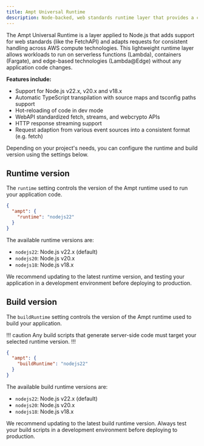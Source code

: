 ```yaml
---
title: Ampt Universal Runtime
description: Node-backed, web standards runtime layer that provides a consistent execution environment across serverless, containers, and edge-based technologies.
---
```


The Ampt Universal Runtime is a layer applied to Node.js that adds support for web standards (like the FetchAPI) and adapts requests for consistent handling across AWS compute technologies. This lightweight runtime layer allows workloads to run on serverless functions (Lambda), containers (Fargate), and edge-based technologies (Lambda@Edge) without any application code changes.

**Features include:**

- Support for Node.js v22.x, v20.x and v18.x
- Automatic TypeScript transpilation with source maps and tsconfig paths support
- Hot-reloading of code in dev mode
- WebAPI standardized fetch, streams, and webcrypto APIs
- HTTP response streaming support
- Request adaption from various event sources into a consistent format (e.g. fetch)

Depending on your project's needs, you can configure the runtime and build version using the settings below.

## Runtime version

The `runtime` setting controls the version of the Ampt runtime used to run your application code.

```json title=package.json, copy=false
{
  "ampt": {
    "runtime": "nodejs22"
  }
}
```

The available runtime versions are:

- `nodejs22`: Node.js v22.x (default)
- `nodejs20`: Node.js v20.x
- `nodejs18`: Node.js v18.x

We recommend updating to the latest runtime version, and testing your application in a development environment before deploying to production.

## Build version

The `buildRuntime` setting controls the version of the Ampt runtime used to build your application.

!!! caution
Any build scripts that generate server-side code must target your selected runtime version.
!!!

```json title=package.json, copy=false
{
  "ampt": {
    "buildRuntime": "nodejs22"
  }
}
```

The available build runtime versions are:

- `nodejs22`: Node.js v22.x (default)
- `nodejs20`: Node.js v20.x
- `nodejs18`: Node.js v18.x

We recommend updating to the latest build runtime version. Always test your build scripts in a development environment before deploying to production.

[contact-us]: https://getampt.com/contact
